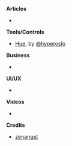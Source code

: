 **Articles**

*

**Tools/Controls**

* [Hue](https://github.com/hyperoslo/Hue), by [@hyperoslo](https://twitter.com/hyperoslo)


**Business**

*


**UI/UX**

*


**Videos**

*


**Credits**

* [zenangst](https://github.com/zenangst)
